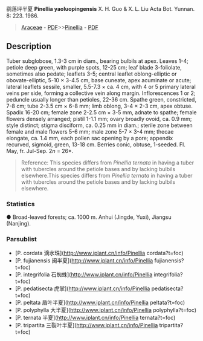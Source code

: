 鹞落坪半夏 **Pinellia yaoluopingensis** X. H. Guo & X. L. Liu Acta Bot. Yunnan. 8: 223. 1986.

> [Araceae](http://www.iplant.cn/info/Araceae?t=foc) - [PDF](http://www.iplant.cn/foc/pdf/Araceae.pdf)>>[Pinellia](http://www.iplant.cn/info/Pinellia?t=foc) - [PDF](http://www.iplant.cn/foc/pdf/Pinellia.pdf)

## Description

Tuber subglobose, 1.3-3 cm in diam., bearing bulbils at apex. Leaves 1-4; petiole deep green, with purple spots, 12-25 cm; leaf blade 3-foliolate, sometimes also pedate; leaflets 3-5; central leaflet oblong-elliptic or obovate-elliptic, 5-10 × 3-4.5 cm, base cuneate, apex acuminate or acute; lateral leaflets sessile, smaller, 5.5-7.3 × ca. 4 cm, with 4 or 5 primary lateral veins per side, forming a collective vein along margin. Inflorescences 1 or 2; peduncle usually longer than petioles, 22-36 cm. Spathe green, constricted, 7-8 cm; tube 2-3.5 cm × 6-8 mm; limb oblong, 3-4 × 2-3 cm, apex obtuse. Spadix 16-20 cm; female zone 2-2.5 cm × 3-5 mm, adnate to spathe; female flowers densely arranged; pistil 1-1.1 mm; ovary broadly ovoid, ca. 0.9 mm; style distinct; stigma disciform, ca. 0.25 mm in diam.; sterile zone between female and male flowers 5-6 mm; male zone 5-7 × 3-4 mm; thecae elongate, ca. 1.4 mm, each pollen sac opening by a pore; appendix recurved, sigmoid, green, 13-18 cm. Berries conic, obtuse, 1-seeded. Fl. May, fr. Jul-Sep. 2*n* = 26*.


> Reference: 
> This species differs from *Pinellia ternata* in having a tuber with tubercles around the petiole bases and by lacking bulbils elsewhere.This species differs from *Pinellia ternata* in having a tuber with tubercles around the petiole bases and by lacking bulbils elsewhere.

### Statistics
● Broad-leaved forests; ca. 1000 m. Anhui (Jingde, Yuxi), Jiangsu (Nanjing).

### Parsublist

* [P.  cordata  滴水珠](http://www.iplant.cn/info/Pinellia cordata?t=foc)
* [P.  fujianensis  闽半夏](http://www.iplant.cn/info/Pinellia fujianensis?t=foc)
* [P.  integrifolia  石蜘蛛](http://www.iplant.cn/info/Pinellia integrifolia?t=foc)
* [P.  pedatisecta  虎掌](http://www.iplant.cn/info/Pinellia pedatisecta?t=foc)
* [P.  peltata  盾叶半夏](http://www.iplant.cn/info/Pinellia peltata?t=foc)
* [P.  polyphylla  大半夏](http://www.iplant.cn/info/Pinellia polyphylla?t=foc)
* [P.  ternata  半夏](http://www.iplant.cn/info/Pinellia ternata?t=foc)
* [P.  tripartita  三裂叶半夏](http://www.iplant.cn/info/Pinellia tripartita?t=foc)

